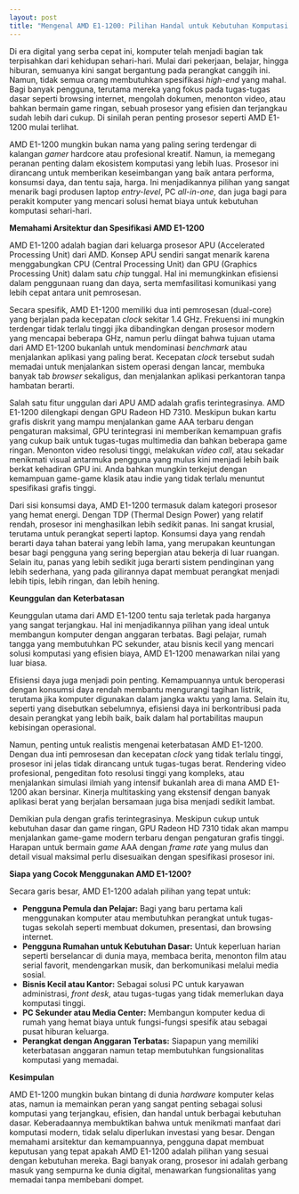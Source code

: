 ```yaml
---
layout: post
title: "Mengenal AMD E1-1200: Pilihan Handal untuk Kebutuhan Komputasi Dasar"
---
```


Di era digital yang serba cepat ini, komputer telah menjadi bagian tak terpisahkan dari kehidupan sehari-hari. Mulai dari pekerjaan, belajar, hingga hiburan, semuanya kini sangat bergantung pada perangkat canggih ini. Namun, tidak semua orang membutuhkan spesifikasi *high-end* yang mahal. Bagi banyak pengguna, terutama mereka yang fokus pada tugas-tugas dasar seperti browsing internet, mengolah dokumen, menonton video, atau bahkan bermain game ringan, sebuah prosesor yang efisien dan terjangkau sudah lebih dari cukup. Di sinilah peran penting prosesor seperti AMD E1-1200 mulai terlihat.

AMD E1-1200 mungkin bukan nama yang paling sering terdengar di kalangan *gamer* hardcore atau profesional kreatif. Namun, ia memegang peranan penting dalam ekosistem komputasi yang lebih luas. Prosesor ini dirancang untuk memberikan keseimbangan yang baik antara performa, konsumsi daya, dan tentu saja, harga. Ini menjadikannya pilihan yang sangat menarik bagi produsen laptop *entry-level*, PC *all-in-one*, dan juga bagi para perakit komputer yang mencari solusi hemat biaya untuk kebutuhan komputasi sehari-hari.

**Memahami Arsitektur dan Spesifikasi AMD E1-1200**

AMD E1-1200 adalah bagian dari keluarga prosesor APU (Accelerated Processing Unit) dari AMD. Konsep APU sendiri sangat menarik karena menggabungkan CPU (Central Processing Unit) dan GPU (Graphics Processing Unit) dalam satu *chip* tunggal. Hal ini memungkinkan efisiensi dalam penggunaan ruang dan daya, serta memfasilitasi komunikasi yang lebih cepat antara unit pemrosesan.

Secara spesifik, AMD E1-1200 memiliki dua inti pemrosesan (dual-core) yang berjalan pada kecepatan *clock* sekitar 1.4 GHz. Frekuensi ini mungkin terdengar tidak terlalu tinggi jika dibandingkan dengan prosesor modern yang mencapai beberapa GHz, namun perlu diingat bahwa tujuan utama dari AMD E1-1200 bukanlah untuk mendominasi *benchmark* atau menjalankan aplikasi yang paling berat. Kecepatan *clock* tersebut sudah memadai untuk menjalankan sistem operasi dengan lancar, membuka banyak tab *browser* sekaligus, dan menjalankan aplikasi perkantoran tanpa hambatan berarti.

Salah satu fitur unggulan dari APU AMD adalah grafis terintegrasinya. AMD E1-1200 dilengkapi dengan GPU Radeon HD 7310. Meskipun bukan kartu grafis diskrit yang mampu menjalankan game AAA terbaru dengan pengaturan maksimal, GPU terintegrasi ini memberikan kemampuan grafis yang cukup baik untuk tugas-tugas multimedia dan bahkan beberapa game ringan. Menonton video resolusi tinggi, melakukan *video call*, atau sekadar menikmati visual antarmuka pengguna yang mulus kini menjadi lebih baik berkat kehadiran GPU ini. Anda bahkan mungkin terkejut dengan kemampuan game-game klasik atau indie yang tidak terlalu menuntut spesifikasi grafis tinggi.

Dari sisi konsumsi daya, AMD E1-1200 termasuk dalam kategori prosesor yang hemat energi. Dengan TDP (Thermal Design Power) yang relatif rendah, prosesor ini menghasilkan lebih sedikit panas. Ini sangat krusial, terutama untuk perangkat seperti laptop. Konsumsi daya yang rendah berarti daya tahan baterai yang lebih lama, yang merupakan keuntungan besar bagi pengguna yang sering bepergian atau bekerja di luar ruangan. Selain itu, panas yang lebih sedikit juga berarti sistem pendinginan yang lebih sederhana, yang pada gilirannya dapat membuat perangkat menjadi lebih tipis, lebih ringan, dan lebih hening.

**Keunggulan dan Keterbatasan**

Keunggulan utama dari AMD E1-1200 tentu saja terletak pada harganya yang sangat terjangkau. Hal ini menjadikannya pilihan yang ideal untuk membangun komputer dengan anggaran terbatas. Bagi pelajar, rumah tangga yang membutuhkan PC sekunder, atau bisnis kecil yang mencari solusi komputasi yang efisien biaya, AMD E1-1200 menawarkan nilai yang luar biasa.

Efisiensi daya juga menjadi poin penting. Kemampuannya untuk beroperasi dengan konsumsi daya rendah membantu mengurangi tagihan listrik, terutama jika komputer digunakan dalam jangka waktu yang lama. Selain itu, seperti yang disebutkan sebelumnya, efisiensi daya ini berkontribusi pada desain perangkat yang lebih baik, baik dalam hal portabilitas maupun kebisingan operasional.

Namun, penting untuk realistis mengenai keterbatasan AMD E1-1200. Dengan dua inti pemrosesan dan kecepatan *clock* yang tidak terlalu tinggi, prosesor ini jelas tidak dirancang untuk tugas-tugas berat. Rendering video profesional, pengeditan foto resolusi tinggi yang kompleks, atau menjalankan simulasi ilmiah yang intensif bukanlah area di mana AMD E1-1200 akan bersinar. Kinerja multitasking yang ekstensif dengan banyak aplikasi berat yang berjalan bersamaan juga bisa menjadi sedikit lambat.

Demikian pula dengan grafis terintegrasinya. Meskipun cukup untuk kebutuhan dasar dan game ringan, GPU Radeon HD 7310 tidak akan mampu menjalankan game-game modern terbaru dengan pengaturan grafis tinggi. Harapan untuk bermain *game* AAA dengan *frame rate* yang mulus dan detail visual maksimal perlu disesuaikan dengan spesifikasi prosesor ini.

**Siapa yang Cocok Menggunakan AMD E1-1200?**

Secara garis besar, AMD E1-1200 adalah pilihan yang tepat untuk:

*   **Pengguna Pemula dan Pelajar:** Bagi yang baru pertama kali menggunakan komputer atau membutuhkan perangkat untuk tugas-tugas sekolah seperti membuat dokumen, presentasi, dan browsing internet.
*   **Pengguna Rumahan untuk Kebutuhan Dasar:** Untuk keperluan harian seperti berselancar di dunia maya, membaca berita, menonton film atau serial favorit, mendengarkan musik, dan berkomunikasi melalui media sosial.
*   **Bisnis Kecil atau Kantor:** Sebagai solusi PC untuk karyawan administrasi, *front desk*, atau tugas-tugas yang tidak memerlukan daya komputasi tinggi.
*   **PC Sekunder atau Media Center:** Membangun komputer kedua di rumah yang hemat biaya untuk fungsi-fungsi spesifik atau sebagai pusat hiburan keluarga.
*   **Perangkat dengan Anggaran Terbatas:** Siapapun yang memiliki keterbatasan anggaran namun tetap membutuhkan fungsionalitas komputasi yang memadai.

**Kesimpulan**

AMD E1-1200 mungkin bukan bintang di dunia *hardware* komputer kelas atas, namun ia memainkan peran yang sangat penting sebagai solusi komputasi yang terjangkau, efisien, dan handal untuk berbagai kebutuhan dasar. Keberadaannya membuktikan bahwa untuk menikmati manfaat dari komputasi modern, tidak selalu diperlukan investasi yang besar. Dengan memahami arsitektur dan kemampuannya, pengguna dapat membuat keputusan yang tepat apakah AMD E1-1200 adalah pilihan yang sesuai dengan kebutuhan mereka. Bagi banyak orang, prosesor ini adalah gerbang masuk yang sempurna ke dunia digital, menawarkan fungsionalitas yang memadai tanpa membebani dompet.
